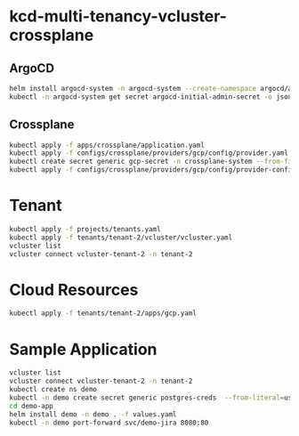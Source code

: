 # kcd-multi-tenancy-vcluster-crossplane

## ArgoCD 
```bash
helm install argocd-system -n argocd-system --create-namespace argocd/argo-cd
kubectl -n argocd-system get secret argocd-initial-admin-secret -o jsonpath="{.data.password}" | base64 -d
```
## Crossplane
```bash
kubectl apply -f apps/crossplane/application.yaml
kubectl apply -f configs/crossplane/providers/gcp/config/provider.yaml
kubectl create secret generic gcp-secret -n crossplane-system --from-file=creds=./gcp-sa.json
kubectl apply -f configs/crossplane/providers/gcp/config/provider-config.yaml
```

# Tenant
```bash
kubectl apply -f projects/tenants.yaml
kubectl apply -f tenants/tenant-2/vcluster/vcluster.yaml
vcluster list
vcluster connect vcluster-tenant-2 -n tenant-2
```
# Cloud Resources
```bash
kubectl apply -f tenants/tenant-2/apps/gcp.yaml
```

# Sample Application
```bash
vcluster list
vcluster connect vcluster-tenant-2 -n tenant-2
kubectl create ns demo
kubectl -n demo create secret generic postgres-creds  --from-literal=username=demo-user-2 --from-literal=password=changeme
cd demo-app
helm install demo -n demo . -f values.yaml
kubectl -n demo port-forward svc/demo-jira 8080:80
```
